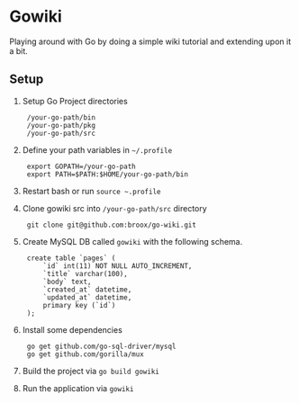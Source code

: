 # Gowiki

Playing around with Go by doing a simple wiki tutorial and extending upon it a bit.

## Setup

1. Setup Go Project directories

        /your-go-path/bin
        /your-go-path/pkg
        /your-go-path/src

2. Define your path variables in `~/.profile`

        export GOPATH=/your-go-path
        export PATH=$PATH:$HOME/your-go-path/bin

3. Restart bash or run `source ~.profile`

4. Clone gowiki src into `/your-go-path/src` directory

        git clone git@github.com:broox/go-wiki.git

5. Create MySQL DB called `gowiki` with the following schema.

        create table `pages` (
            `id` int(11) NOT NULL AUTO_INCREMENT,
            `title` varchar(100),
            `body` text,
            `created_at` datetime,
            `updated_at` datetime,
            primary key (`id`)
        );

6. Install some dependencies

        go get github.com/go-sql-driver/mysql
        go get github.com/gorilla/mux

6. Build the project via `go build gowiki`

7. Run the application via `gowiki`
